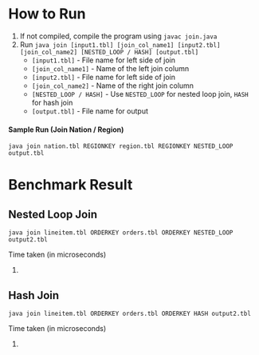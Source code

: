 # How to Run
1. If not compiled, compile the program using `javac join.java`
2. Run `java join [input1.tbl] [join_col_name1] [input2.tbl] [join_col_name2] [NESTED_LOOP / HASH] [output.tbl]` 
    - `[input1.tbl]` - File name for left side of join
    - `[join_col_name1]` - Name of the left join column
    - `[input2.tbl]` - File name for left side of join
    - `[join_col_name2]` - Name of the right join column
    - `[NESTED_LOOP / HASH]` - Use `NESTED_LOOP` for nested loop join, `HASH` for hash join
    - `[output.tbl]` - File name for output

#### Sample Run (Join Nation / Region)
`java join nation.tbl REGIONKEY region.tbl REGIONKEY NESTED_LOOP output.tbl`

# Benchmark Result

## Nested Loop Join
`java join lineitem.tbl ORDERKEY orders.tbl ORDERKEY NESTED_LOOP output2.tbl`

Time taken (in microseconds)

1. 

## Hash Join
`java join lineitem.tbl ORDERKEY orders.tbl ORDERKEY HASH output2.tbl`

Time taken (in microseconds)

1. 